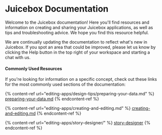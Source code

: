 # Juicebox Documentation

Welcome to the Juicebox documentation! Here you'll find resources and information on creating and sharing your Juicebox applications, as well as tips and troubleshooting advice. We hope you find this resource helpful.&#x20;

We are continually updating the documentation to reflect what's new in Juicebox. If you spot an area that could be improved, please let us know by clicking the Help button in the top right of your workspace and starting a chat with us.&#x20;

#### Commonly Used Resources

If you're looking for information on a specific concept, check out these links for the most commonly used sections of the documentation:

{% content-ref url="editing-apps/design-tips/preparing-your-data.md" %}
[preparing-your-data.md](editing-apps/design-tips/preparing-your-data.md)
{% endcontent-ref %}

{% content-ref url="editing-apps/creating-and-editing.md" %}
[creating-and-editing.md](editing-apps/creating-and-editing.md)
{% endcontent-ref %}

{% content-ref url="editing-apps/story-designer/" %}
[story-designer](editing-apps/story-designer/)
{% endcontent-ref %}

